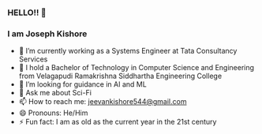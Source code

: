 ### HELLO!! 👋
### I am Joseph Kishore
- 🔭 I’m currently working as a Systems Engineer at Tata Consultancy Services
- 🌱 I hold a Bachelor of Technology in Computer Science and Engineering from Velagapudi Ramakrishna Siddhartha Engineering College
- 👯 I’m looking for guidance in AI and ML
- 💬 Ask me about Sci-Fi
- 📫 How to reach me: jeevankishore544@gmail.com
- 😄 Pronouns: He/Him
- ⚡ Fun fact: I am as old as the current year in the 21st century
